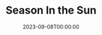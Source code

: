 ---
title: Season In the Sun
date: 2023-09-08T00:00:00
opening_date: 1953-02-25
closing_date: 1953-03-07
layout: productions
program:
Theatre: Theatre Jacksonville
Venue: Little Theatre
cast:
- Billy Crane:
  - Lynn Simmons
  - Jay Geisenhof
- Charles Farber: George Spelvin
- Deedy Barton: Virginia Gosmel
- Emily Crane: Dorothy Fudger
- George Crane: Bill Blackburn
- Horace William Dodd: Ed Heist
- John Colgate: B.H. Robson
- Marcia Crane:
  - Judy Bartley
  - Branda Bartley
- Messenger Boy: Morton Leff
- Michael Lindsey: Spelve Georgian
- Molly Burden: Fay Beckett
- Mrs. Jermyn: Pat Beckford
- Paul Anderson: Ed Duckett
- Virginia Anderson: Nancy Kossow
- Will Quigley: Sam Zack
crew:
- Assistant Director: Margaret Lafferty
- Construction and Painting:
  - Hobson Blackmon
  - Jay Harder
  - Stanley Hirtle
  - Iris Owen
  - Frances Robleski
  - Nancy Morton
  - Marion Stover
  - Evelyn Bell
  - Budd Porter
  - Starke Heriot
  - Ann Russell
  - Arden Milam
  - Walter Quattlebaum
  - Richard Kaszner
- Director: Paul E. Geisenhof
- Electrician: Walter Quattlebaum
- Light Controls:
  - Stanley Hirtle
  - Hobson Blackmon
- Make-up Assistant:
  - Beth Wade
  - Elmo Lehman
  - Alice Ahren
  - Richard Kaszner
  - Bill Gibbs
  - Jane Porter
  - Ann Russell
- Make-up Chairman: Mrs. L.J. Gift
- Program Assistant: Lelia de Treville
- Properties Assistant:
  - Sue Miller
  - Margaret Grimm
  - Harry Courson
  - Elmo Lehman
  - Audra Sebastian
  - Claire Parks
  - Eleanor Heriot
  - Starke Heriot
- Properties Chairman: Budd Porter
- Setting and Technical Direction: George A. Ramsey, Jr.
- Sound: Rose Forney
- Stage Manager: Arden Milam
- Wardrobe Assistant:
  - Eileen Quattlebaum
  - Lynette Patten
  - Mary Wallis
  - Thelma House
  - Polly Clendenning
  - Brilla Snead
  - Natalie Clarke
  - Lupie Morant
  - Vera Breland
- Wardrobe Chairman: Dorothy Whitson
- Wardrobe Co-ordinator: Mrs. H.R. Bingham
orchestra:
---